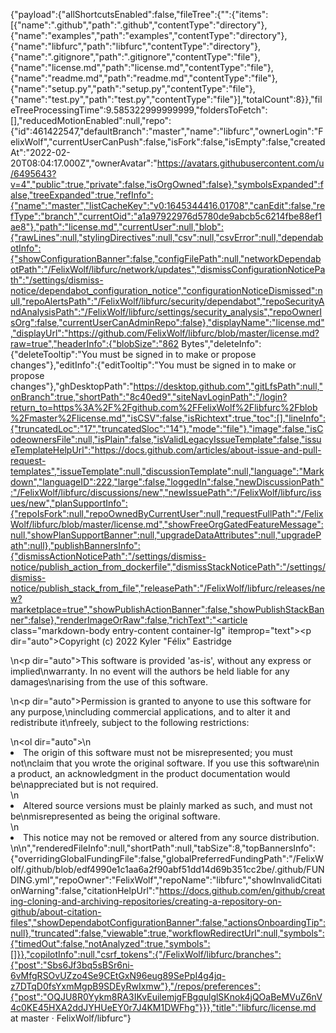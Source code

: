 {"payload":{"allShortcutsEnabled":false,"fileTree":{"":{"items":[{"name":".github","path":".github","contentType":"directory"},{"name":"examples","path":"examples","contentType":"directory"},{"name":"libfurc","path":"libfurc","contentType":"directory"},{"name":".gitignore","path":".gitignore","contentType":"file"},{"name":"license.md","path":"license.md","contentType":"file"},{"name":"readme.md","path":"readme.md","contentType":"file"},{"name":"setup.py","path":"setup.py","contentType":"file"},{"name":"test.py","path":"test.py","contentType":"file"}],"totalCount":8}},"fileTreeProcessingTime":9.585322999999999,"foldersToFetch":[],"reducedMotionEnabled":null,"repo":{"id":461422547,"defaultBranch":"master","name":"libfurc","ownerLogin":"FelixWolf","currentUserCanPush":false,"isFork":false,"isEmpty":false,"createdAt":"2022-02-20T08:04:17.000Z","ownerAvatar":"https://avatars.githubusercontent.com/u/6495643?v=4","public":true,"private":false,"isOrgOwned":false},"symbolsExpanded":false,"treeExpanded":true,"refInfo":{"name":"master","listCacheKey":"v0:1645344416.01708","canEdit":false,"refType":"branch","currentOid":"a1a97922976d5780de9abcb5c6214fbe88ef1ae8"},"path":"license.md","currentUser":null,"blob":{"rawLines":null,"stylingDirectives":null,"csv":null,"csvError":null,"dependabotInfo":{"showConfigurationBanner":false,"configFilePath":null,"networkDependabotPath":"/FelixWolf/libfurc/network/updates","dismissConfigurationNoticePath":"/settings/dismiss-notice/dependabot_configuration_notice","configurationNoticeDismissed":null,"repoAlertsPath":"/FelixWolf/libfurc/security/dependabot","repoSecurityAndAnalysisPath":"/FelixWolf/libfurc/settings/security_analysis","repoOwnerIsOrg":false,"currentUserCanAdminRepo":false},"displayName":"license.md","displayUrl":"https://github.com/FelixWolf/libfurc/blob/master/license.md?raw=true","headerInfo":{"blobSize":"862 Bytes","deleteInfo":{"deleteTooltip":"You must be signed in to make or propose changes"},"editInfo":{"editTooltip":"You must be signed in to make or propose changes"},"ghDesktopPath":"https://desktop.github.com","gitLfsPath":null,"onBranch":true,"shortPath":"8c40ed9","siteNavLoginPath":"/login?return_to=https%3A%2F%2Fgithub.com%2FFelixWolf%2Flibfurc%2Fblob%2Fmaster%2Flicense.md","isCSV":false,"isRichtext":true,"toc":[],"lineInfo":{"truncatedLoc":"17","truncatedSloc":"14"},"mode":"file"},"image":false,"isCodeownersFile":null,"isPlain":false,"isValidLegacyIssueTemplate":false,"issueTemplateHelpUrl":"https://docs.github.com/articles/about-issue-and-pull-request-templates","issueTemplate":null,"discussionTemplate":null,"language":"Markdown","languageID":222,"large":false,"loggedIn":false,"newDiscussionPath":"/FelixWolf/libfurc/discussions/new","newIssuePath":"/FelixWolf/libfurc/issues/new","planSupportInfo":{"repoIsFork":null,"repoOwnedByCurrentUser":null,"requestFullPath":"/FelixWolf/libfurc/blob/master/license.md","showFreeOrgGatedFeatureMessage":null,"showPlanSupportBanner":null,"upgradeDataAttributes":null,"upgradePath":null},"publishBannersInfo":{"dismissActionNoticePath":"/settings/dismiss-notice/publish_action_from_dockerfile","dismissStackNoticePath":"/settings/dismiss-notice/publish_stack_from_file","releasePath":"/FelixWolf/libfurc/releases/new?marketplace=true","showPublishActionBanner":false,"showPublishStackBanner":false},"renderImageOrRaw":false,"richText":"<article class=\"markdown-body entry-content container-lg\" itemprop=\"text\"><p dir=\"auto\">Copyright (c) 2022 Kyler \"Félix\" Eastridge</p>\n<p dir=\"auto\">This software is provided 'as-is', without any express or implied\nwarranty. In no event will the authors be held liable for any damages\narising from the use of this software.</p>\n<p dir=\"auto\">Permission is granted to anyone to use this software for any purpose,\nincluding commercial applications, and to alter it and redistribute it\nfreely, subject to the following restrictions:</p>\n<ol dir=\"auto\">\n<li>The origin of this software must not be misrepresented; you must not\nclaim that you wrote the original software. If you use this software\nin a product, an acknowledgment in the product documentation would be\nappreciated but is not required.</li>\n<li>Altered source versions must be plainly marked as such, and must not be\nmisrepresented as being the original software.</li>\n<li>This notice may not be removed or altered from any source distribution.</li>\n</ol>\n</article>","renderedFileInfo":null,"shortPath":null,"tabSize":8,"topBannersInfo":{"overridingGlobalFundingFile":false,"globalPreferredFundingPath":"/FelixWolf/.github/blob/edf4990e1c1aa6a2f90abf51dd14d69b351cc2be/.github/FUNDING.yml","repoOwner":"FelixWolf","repoName":"libfurc","showInvalidCitationWarning":false,"citationHelpUrl":"https://docs.github.com/en/github/creating-cloning-and-archiving-repositories/creating-a-repository-on-github/about-citation-files","showDependabotConfigurationBanner":false,"actionsOnboardingTip":null},"truncated":false,"viewable":true,"workflowRedirectUrl":null,"symbols":{"timedOut":false,"notAnalyzed":true,"symbols":[]}},"copilotInfo":null,"csrf_tokens":{"/FelixWolf/libfurc/branches":{"post":"Sbs6Jf3bq5sBSr6ni-6vMfgRSOvUZzo4Se9CEtGxN96eug89SePpI4g4jq-z7DTqD0fsYxmMgpB9SDEyRwIxmw"},"/repos/preferences":{"post":"OQJU8R0Yykm8RA3IKvEuilemjgFBgqulglSKnok4jQOaBeMVuZ6nV4c0KE45HXA2ddJYHUeEY0r7J4KM1DWFhg"}}},"title":"libfurc/license.md at master · FelixWolf/libfurc"}